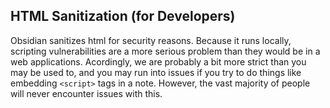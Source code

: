 ## HTML Sanitization (for Developers)

Obsidian sanitizes html for security reasons. Because it runs locally, scripting vulnerabilities are a more serious problem than they would be in a web applications. Acordingly, we are probably a bit more strict than you may be used to, and you may run into issues if you try to do things like embedding `<script>` tags in a note. However, the vast majority of people will never encounter issues with this.
